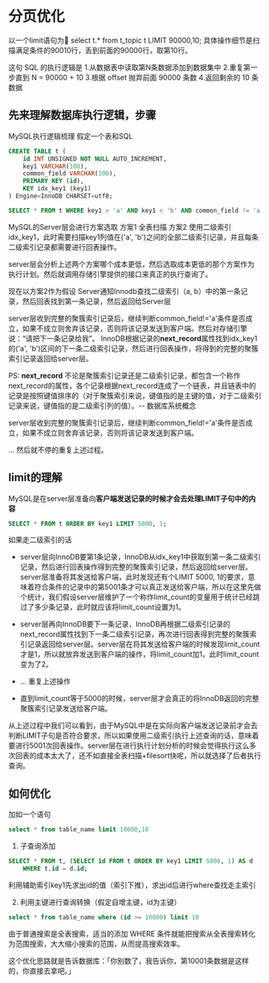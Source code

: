 # 分页优化
以一个limit语句为🌰 select t.* from t_topic t LIMIT 90000,10;
具体操作细节是扫描满足条件的90010行，丢到前面的90000行，取第10行。

这句 SQL 的执行逻辑是
1.从数据表中读取第N条数据添加到数据集中
2.重复第一步直到 N = 90000 + 10
3.根据 offset 抛弃前面 90000 条数
4.返回剩余的 10 条数据

## 先来理解数据库执行逻辑，步骤
MySQL执行逻辑梳理
假定一个表和SQL
```SQL
CREATE TABLE t (
    id INT UNSIGNED NOT NULL AUTO_INCREMENT,
    key1 VARCHAR(100),
    common_field VARCHAR(100),
    PRIMARY KEY (id),
    KEY idx_key1 (key1)
) Engine=InnoDB CHARSET=utf8;

SELECT * FROM t WHERE key1 > 'a' AND key1 < 'b' AND common_field != 'a';
```

MySQL的Server层会进行方案选取
方案1 全表扫描
方案2 使用二级索引idx_key1，此时需要扫描key1列值在('a', 'b')之间的全部二级索引记录，并且每条二级索引记录都需要进行回表操作。

server层会分析上述两个方案哪个成本更低，然后选取成本更低的那个方案作为执行计划。然后就调用存储引擎提供的接口来真正的执行查询了。

现在以方案2作为假设
Server通知Innodb查找二级索引（a, b）中的第一条记录，然后回表找到第一条记录，然后返回给Server层

server层收到完整的聚簇索引记录后，继续判断common_field!='a'条件是否成立，如果不成立则舍弃该记录，否则将该记录发送到客户端。然后对存储引擎说：“请把下一条记录给我”。
InnoDB根据记录的**next_record**属性找到idx_key1的('a', 'b')区间的下一条二级索引记录，然后进行回表操作，将得到的完整的聚簇索引记录返回给server层。

PS: **next_record** 不论是聚簇索引记录还是二级索引记录，都包含一个称作next_record的属性，各个记录根据next_record连成了一个链表，并且链表中的记录是按照键值排序的（对于聚簇索引来说，键值指的是主键的值，对于二级索引记录来说，键值指的是二级索引列的值）。-- 数据库系统概念

server层收到完整的聚簇索引记录后，继续判断common_field!='a'条件是否成立，如果不成立则舍弃该记录，否则将该记录发送到客户端。

... 然后就不停的重复上述过程。

## limit的理解
MySQL是在server层准备向**客户端发送记录的时候才会去处理LIMIT子句中的内容**
```SQL
SELECT * FROM t ORDER BY key1 LIMIT 5000, 1;
```
如果走二级索引的话
* server层向InnoDB要第1条记录，InnoDB从idx_key1中获取到第一条二级索引记录，然后进行回表操作得到完整的聚簇索引记录，然后返回给server层。server层准备将其发送给客户端，此时发现还有个LIMIT 5000, 1的要求，意味着符合条件的记录中的第5001条才可以真正发送给客户端，所以在这里先做个统计，我们假设server层维护了一个称作limit_count的变量用于统计已经跳过了多少条记录，此时就应该将limit_count设置为1。

* server层再向InnoDB要下一条记录，InnoDB再根据二级索引记录的next_record属性找到下一条二级索引记录，再次进行回表得到完整的聚簇索引记录返回给server层。server层在将其发送给客户端的时候发现limit_count才是1，所以就放弃发送到客户端的操作，将limit_count加1，此时limit_count变为了2。

* ... 重复上述操作

* 直到limit_count等于5000的时候，server层才会真正的将InnoDB返回的完整聚簇索引记录发送给客户端。

从上述过程中我们可以看到，由于MySQL中是在实际向客户端发送记录前才会去判断LIMIT子句是否符合要求，所以如果使用二级索引执行上述查询的话，意味着要进行5001次回表操作。server层在进行执行计划分析的时候会觉得执行这么多次回表的成本太大了，还不如直接全表扫描+filesort快呢，所以就选择了后者执行查询。

## 如何优化
加如一个语句
```SQL
select * from table_name limit 10000,10
```
1. 子查询添加
```SQL
SELECT * FROM t, (SELECT id FROM t ORDER BY key1 LIMIT 5000, 1) AS d
    WHERE t.id = d.id;
```
利用辅助索引key1先求出id的值（索引下推），求出id后进行where查找走主索引


2. 利用主键进行查询转换（假定自增主键，id为主键）
```SQL
select * from table_name where (id >= 10000) limit 10
```
由于普通搜索是全表搜索，适当的添加 WHERE 条件就能把搜索从全表搜索转化为范围搜索，大大缩小搜索的范围，从而提高搜索效率。

这个优化思路就是告诉数据库：「你别数了，我告诉你，第10001条数据是这样的，你直接去拿吧。」
